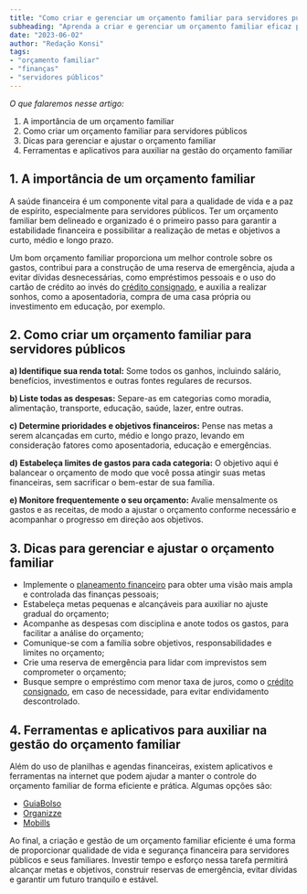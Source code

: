 ```yaml
---
title: "Como criar e gerenciar um orçamento familiar para servidores públicos"
subheading: "Aprenda a criar e gerenciar um orçamento familiar eficaz para ajudar a manter a estabilidade financeira e alcançar seus objetivos financeiros."
date: "2023-06-02"
author: "Redação Konsi"
tags:
- "orçamento familiar"
- "finanças"
- "servidores públicos"
---
```


_O que falaremos nesse artigo:_
1. A importância de um orçamento familiar
2. Como criar um orçamento familiar para servidores públicos
3. Dicas para gerenciar e ajustar o orçamento familiar
4. Ferramentas e aplicativos para auxiliar na gestão do orçamento familiar

## 1. A importância de um orçamento familiar
A saúde financeira é um componente vital para a qualidade de vida e a paz de espírito, especialmente para servidores públicos. Ter um orçamento familiar bem delineado e organizado é o primeiro passo para garantir a estabilidade financeira e possibilitar a realização de metas e objetivos a curto, médio e longo prazo.

Um bom orçamento familiar proporciona um melhor controle sobre os gastos, contribui para a construção de uma reserva de emergência, ajuda a evitar dívidas desnecessárias, como empréstimos pessoais e o uso do cartão de crédito ao invés do [crédito consignado](https://www.konsi.com.br/postagens/5-motivos-para-escolher-o-credito-consignado-publico), e auxilia a realizar sonhos, como a aposentadoria, compra de uma casa própria ou investimento em educação, por exemplo.

## 2. Como criar um orçamento familiar para servidores públicos
**a) Identifique sua renda total:** Some todos os ganhos, incluindo salário, benefícios, investimentos e outras fontes regulares de recursos.

**b) Liste todas as despesas:** Separe-as em categorias como moradia, alimentação, transporte, educação, saúde, lazer, entre outras.

**c) Determine prioridades e objetivos financeiros:** Pense nas metas a serem alcançadas em curto, médio e longo prazo, levando em consideração fatores como aposentadoria, educação e emergências.

**d) Estabeleça limites de gastos para cada categoria:** O objetivo aqui é balancear o orçamento de modo que você possa atingir suas metas financeiras, sem sacrificar o bem-estar de sua família.

**e) Monitore frequentemente o seu orçamento:** Avalie mensalmente os gastos e as receitas, de modo a ajustar o orçamento conforme necessário e acompanhar o progresso em direção aos objetivos.

## 3. Dicas para gerenciar e ajustar o orçamento familiar
- Implemente o [planeamento financeiro](https://www.konsi.com.br/postagens/como-montar-um-planejamento-financeiro-de-longo-prazo-para-servidores-pblicos) para obter uma visão mais ampla e controlada das finanças pessoais;
- Estabeleça metas pequenas e alcançáveis para auxiliar no ajuste gradual do orçamento;
- Acompanhe as despesas com disciplina e anote todos os gastos, para facilitar a análise do orçamento;
- Comunique-se com a família sobre objetivos, responsabilidades e limites no orçamento;
- Crie uma reserva de emergência para lidar com imprevistos sem comprometer o orçamento;
- Busque sempre o empréstimo com menor taxa de juros, como o [crédito consignado](https://www.konsi.com.br/app), em caso de necessidade, para evitar endividamento descontrolado.

## 4. Ferramentas e aplicativos para auxiliar na gestão do orçamento familiar
Além do uso de planilhas e agendas financeiras, existem aplicativos e ferramentas na internet que podem ajudar a manter o controle do orçamento familiar de forma eficiente e prática. Algumas opções são:

- [GuiaBolso](https://www.guiabolso.com.br)
- [Organizze](https://www.organizze.com.br)
- [Mobills](https://www.mobillsapp.com.br)

Ao final, a criação e gestão de um orçamento familiar eficiente é uma forma de proporcionar qualidade de vida e segurança financeira para servidores públicos e seus familiares. Investir tempo e esforço nessa tarefa permitirá alcançar metas e objetivos, construir reservas de emergência, evitar dívidas e garantir um futuro tranquilo e estável.